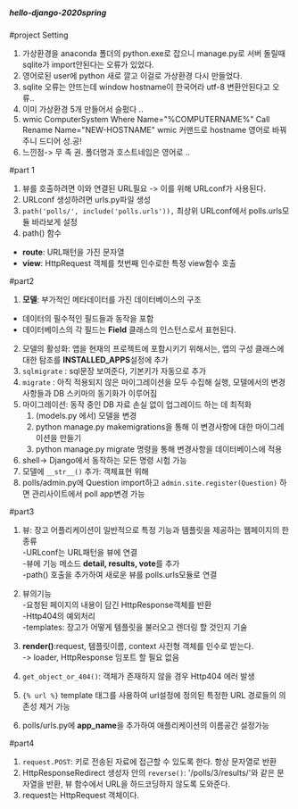 ##### hello-django-2020spring

#project Setting
 1) 가상환경을 anaconda 폴더의 python.exe로 잡으니 manage.py로 서버 돌릴때 sqlite가 import안된다는 오류가 있었다.
 3) 영어로된 user에 python 새로 깔고 이걸로 가상환경 다시 만들었다.
 4) sqlite 오류는 안뜨는데 window hostname이 한국어라 utf-8 변환안된다고 오류..
 5) 이미 가상환경 5개 만들어서 슬펐다 ..
 6) wmic ComputerSystem Where Name="%COMPUTERNAME%" Call Rename Name="NEW-HOSTNAME"
    wmic 커맨드로 hostname 영어로 바꿔주니 드디어 성.공!
 7) 느낀점-> 무 족  권. 폴더명과 호스트네임은 영어로 ..
 
 #part 1
 1. 뷰를 호출하려면 이와 연결된 URL필요 -> 이를 위해 URLconf가 사용된다.
 2. URLconf 생성하려면 urls.py파일 생성
 3. `path('polls/', include('polls.urls')),` 
   최상위 URLconf에서 polls.urls모듈 바라보게 설정
 4. path() 함수
 - **route**: URL패턴을 가진 문자열
 - **view**: HttpRequest 객체를 첫번째 인수로한 특정 view함수 호출
 
 #part2
 1) **모델**: 부가적인 메타데이터를 가진 데이터베이스의 구조
 - 데이터의 필수적인 필드들과 동작을 포함
 - 데이터베이스의 각 필드는 **Field** 클래스의 인스턴스로서 표현된다.
 2) 모델의 활성화: 앱을 현재의 프로젝트에 포함시키기 위해서는, 앱의 구성 클래스에 대한 탐조를 **INSTALLED_APPS**설정에 추가
 3) `sqlmigrate` : sql문장 보여준다, 기본키가 자동으로 추가
 4) `migrate` : 아직 적용되지 않은 마이그레이션을 모두 수집해 실행, 모델에서의 변경 사항들과 DB 스키마의 동기화가 이루어짐
 5) 마이그레이션: 동작 중인 DB 자료 손실 없이 업그레이드 하는 데 최적화
    1. (models.py 에서) 모델을 변경
    2. python manage.py makemigrations을 통해 이 변경사항에 대한 마이그레이션을 만들기
    3. python manage.py migrate 명령을 통해 변경사항을 데이터베이스에 적용
 6) shell-> Django에서 동작하는 모든 명령 시험 가능 
 7) 모델에 `__str__()` 추가: 객체표현 위해
 8) polls/admin.py에 Question import하고 `admin.site.register(Question)` 하면 관리사이트에서 poll app변경 가능
 
 #part3
 1) 뷰: 장고 어플리케이션이 일반적으로 특정 기능과 템플릿을 제공하는 웹페이지의 한 종류   
 -URLconf는 URL패턴을 뷰에 연결   
 -뷰에 기능 메소드 **detail, results, vote**를 추가             
 -path() 호출을 추가하여 새로운 뷰를 polls.urls모듈로 연결
 
 2) 뷰의기능                                                                                                
 -요청된 페이지의 내용이 담긴 HttpResponse객체를 반환                                                                                                       
 -Http404의 예외처리  
 -templates: 장고가 어떻게 템플릿을 불러오고 렌더링 할 것인지 기술
 3) **render()**:request, 템플릿이름, context 사전형 객체를 인수로 받는다.                   
 -> loader, HttpResponse 임포트 할 필요 없음
 4) `get_object_or_404()`: 객체가 존재하지 않을 경우 Http404 에러 발생   
 5) `{% url %}` template 태그를 사용하여 url설정에 정의된 특정한 URL 경로들의 의존성 제거 가능    
 6) polls/urls.py에 **app_name**을 추가하여 애플리케이션의 이름공간 설정가능
 
 #part4
 1) `request.POST`: 키로 전송된 자료에 접근할 수 있도록 한다. 항상 문자열로 반환
 2) HttpResponseRedirect 생성자 안의 `reverse()`: '/polls/3/results/'와 같은 문자열을 반환, 뷰 함수에서 URL을 하드코딩하지 않도록 도와준다.
 3) request는 HttpRequest 객체이다.
